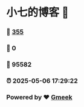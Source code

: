# 小七的博客 :link:  
### :page_facing_up: [355](/tag.html) 
### :speech_balloon: 0 
### :hibiscus: 95582 
### :alarm_clock: 2025-05-06 17:29:22 
### Powered by :heart: [Gmeek](https://github.com/Meekdai/Gmeek)
